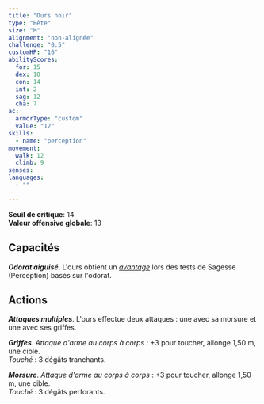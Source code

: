 ```yaml
---
title: "Ours noir"
type: "Bête"
size: "M"
alignment: "non-alignée"
challenge: "0.5"
customHP: "16"
abilityScores:
  for: 15
  dex: 10
  con: 14
  int: 2
  sag: 12
  cha: 7
ac:
  armorType: "custom"
  value: "12"
skills:
  - name: "perception"
movement:
  walk: 12
  climb: 9
senses:
languages:
  - ""

---
```

**Seuil de critique**: 14            
**Valeur offensive globale**: 13     
## Capacités
_**Odorat aiguisé**_. L'ours obtient un [_avantage_](/utiliser-les-caracteristiques/#avantage-et-desavantage) lors des tests de Sagesse (Perception) basés sur l'odorat.

## Actions
_**Attaques multiples**_. L'ours effectue deux attaques : une avec sa morsure et une avec ses griffes.

_**Griffes**_. _Attaque d'arme au corps à corps_ : +3 pour toucher, allonge 1,50 m, une cible.  
_Touché_ : 3 dégâts tranchants.

_**Morsure**_. _Attaque d'arme au corps à corps_ : +3 pour toucher, allonge 1,50 m, une cible.  
_Touché_ : 3 dégâts perforants.
